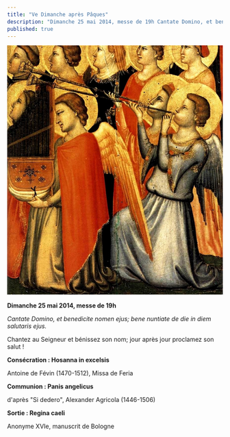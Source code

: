 ```yaml
---
title: "Ve Dimanche après Pâques"
description: "Dimanche 25 mai 2014, messe de 19h Cantate Domino, et benedicite nomen ejus; bene nuntiate de die in diem salutaris ejus. Chantez au Seigneur et bénissez son nom; jour après jour proclamez son salut ! Consécration : Hosanna in excelsis Antoine de Févin..."
published: true
---
```



![](/images/2014-05-24-giotto-baroncelli.jpg)

**Dimanche 25 mai 2014, messe de 19h**

*Cantate Domino, et benedicite nomen ejus; bene nuntiate de die in diem salutaris ejus.*

Chantez au Seigneur et bénissez son nom; jour après jour proclamez son salut !

**Consécration : Hosanna in excelsis**

Antoine de Févin (1470-1512), Missa de Feria

**Communion : Panis angelicus**

d'après "Si dedero", Alexander Agricola (1446-1506)

**Sortie : Regina caeli**

Anonyme XVIe, manuscrit de Bologne